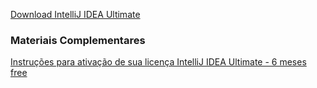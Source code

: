 [Download IntelliJ IDEA Ultimate](https://www.jetbrains.com/pt-br/idea/download/#section=windows)

### Materiais Complementares

[Instruções para ativação de sua licença IntelliJ IDEA Ultimate - 6 meses free](./Instru%C3%A7%C3%B5es%20para%20ativa%C3%A7%C3%A3o%20de%20sua%20licen%C3%A7a%20IntelliJ%20IDEA%20Ultimate%20-%206%20meses%20free.pdf)